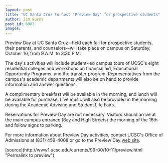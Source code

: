```yaml
---
layout: post
title: "UC Santa Cruz to host 'Preview Day' for prospective students"
author: Jim Burns
post_id: 6983
images:
---
```


<p>
  Preview Day at UC Santa Cruz--held each fall for prospective students, their parents, and counselors--will take place on campus on Saturday, October 16, from 9 A.M. to 3:30 P.M.
</p>
<p>
  The day's activities will include student-led campus tours of UCSC's eight residential colleges and workshops on financial aid, Educational Opportunity Programs, and the transfer program. Representatives from the campus's academic departments will also be on hand to provide information and answer questions.
</p>
<p>
  A complimentary breakfast will be available in the morning, and lunch will be available for purchase. Live music will also be provided in the morning during the Academic Advising and Student Life Fairs.
</p>
<p>
  Reservations for Preview Day are not necessary. Visitors should arrive at the main campus entrance (Bay and High Streets) the morning of the 16th and follow signs to parking.
</p>
<p>
  For more information about Preview Day activities, contact UCSC's Office of Admissions at (831) 459-4008 or go to the Preview Day <a href="http://admissions.ucsc.edu/pday/">web site</a>.
</p>
<p>

</p>
[source](http://www1.ucsc.edu/currents/99-00/10-11/preview.html "Permalink to preview")
